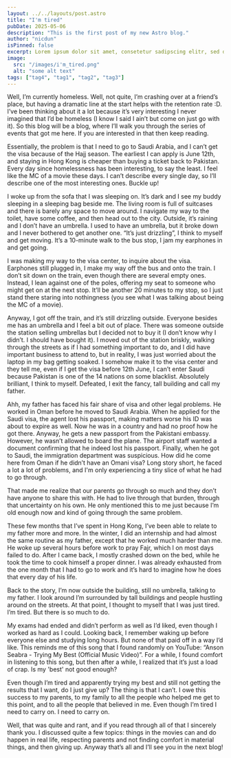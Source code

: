 ```yaml
---
layout: ../../layouts/post.astro
title: "I'm tired"
pubDate: 2025-05-06
description: "This is the first post of my new Astro blog."
author: "nicdun"
isPinned: false
excerpt: Lorem ipsum dolor sit amet, consetetur sadipscing elitr, sed diam nonumy eirmod tempor invidunt ut labore et dolore magna aliquyam erat, sed diam voluptua. At vero eos et accusam et justo duo dolores et ea rebum. Stet clita kasd gubergren, no sea takimata sanctus est Lorem ipsum dolor sit amet. Lorem ipsum dolor sit amet, consetetur sadipscing elitr, sed diam nonumy eirmod tempor invidunt ut labore et dolore magna aliquyam erat, sed diam voluptua. At vero eos et accusam et
image:
  src: "/images/i'm_tired.png"
  alt: "some alt text"
tags: ["tag4", "tag1", "tag2", "tag3"]
---
```


Well, I’m currently homeless. Well, not quite, I’m crashing over at a friend’s place, but having a dramatic line at the start helps with the retention rate :D. I’ve been thinking about it a lot because it’s very interesting I never imagined that I’d be homeless (I know I said I ain’t but come on just go with it). So this blog will be a blog, where I’ll walk you through the series of events that got me here. If you are interested in that then keep reading.

Essentially, the problem is that I need to go to Saudi Arabia, and I can’t get the visa because of the Hajj season. The earliest I can apply is June 12th, and staying in Hong Kong is cheaper than buying a ticket back to Pakistan. Every day since homelessness has been interesting, to say the least. I feel like the MC of a movie these days. I can’t describe every single day, so I’ll describe one of the most interesting ones. Buckle up!

I woke up from the sofa that I was sleeping on. It’s dark and I see my buddy sleeping in a sleeping bag beside me. The living room is full of suitcases and there is barely any space to move around. I navigate my way to the toilet, have some coffee, and then head out to the city. Outside, it’s raining and I don’t have an umbrella. I used to have an umbrella, but it broke down and I never bothered to get another one. “It’s just drizzling”, I think to myself and get moving. It’s a 10-minute walk to the bus stop, I jam my earphones in and get going.

I was making my way to the visa center, to inquire about the visa. Earphones still plugged in, I make my way off the bus and onto the train. I don’t sit down on the train, even though there are several empty ones. Instead, I lean against one of the poles, offering my seat to someone who might get on at the next stop. It’ll be another 20 minutes to my stop, so I just stand there staring into nothingness (you see what I was talking about being the MC of a movie).

Anyway, I got off the train, and it’s still drizzling outside. Everyone besides me has an umbrella and I feel a bit out of place. There was someone outside the station selling umbrellas but I decided not to buy it (I don’t know why I didn’t. I should have bought it). I moved out of the station briskly, walking through the streets as if I had something important to do, and I did have important business to attend to, but in reality, I was just worried about the laptop in my bag getting soaked. I somehow make it to the visa center and they tell me, even if I get the visa before 12th June, I can’t enter Saudi because Pakistan is one of the 14 nations on some blacklist. Absolutely brilliant, I think to myself. Defeated, I exit the fancy, tall building and call my father.

Ahh, my father has faced his fair share of visa and other legal problems. He worked in Oman before he moved to Saudi Arabia. When he applied for the Saudi visa, the agent lost his passport, making matters worse his ID was about to expire as well. Now he was in a country and had no proof how he got there. Anyway, he gets a new passport from the Pakistani embassy. However, he wasn’t allowed to board the plane. The airport staff wanted a document confirming that he indeed lost his passport. Finally, when he got to Saudi, the immigration department was suspicious. How did he come here from Oman if he didn’t have an Omani visa? Long story short, he faced a lot a lot of problems, and I'm only experiencing a tiny slice of what he had to go through.

That made me realize that our parents go through so much and they don’t have anyone to share this with. He had to live through that burden, through that uncertainty on his own. He only mentioned this to me just because I’m old enough now and kind of going through the same problem.

These few months that I’ve spent in Hong Kong, I’ve been able to relate to my father more and more. In the winter, I did an internship and had almost the same routine as my father, except that he worked much harder than me. He woke up several hours before work to pray Fajr, which I on most days failed to do. After I came back, I mostly crashed down on the bed, while he took the time to cook himself a proper dinner. I was already exhausted from the one month that I had to go to work and it’s hard to imagine how he does that every day of his life.

Back to the story, I’m now outside the building, still no umbrella, talking to my father. I look around I’m surrounded by tall buildings and people hustling around on the streets. At that point, I thought to myself that I was just tired. I’m tired. But there is so much to do.

My exams had ended and didn’t perform as well as I’d liked, even though I worked as hard as I could. Looking back, I remember waking up before everyone else and studying long hours. But none of that paid off in a way I’d like. This reminds me of this song that I found randomly on YouTube: “Anson Seabra - Trying My Best (Official Music Video)”. For a while, I found comfort in listening to this song, but then after a while, I realized that it’s just a load of crap. Is my 'best' not good enough?

Even though I’m tired and apparently trying my best and still not getting the results that I want, do I just give up? The thing is that I can’t. I owe this success to my parents, to my family to all the people who helped me get to this point, and to all the people that believed in me. Even though I’m tired I need to carry on. I need to carry on.

Well, that was quite and rant, and if you read through all of that I sincerely thank you. I discussed quite a few topics: things in the movies can and do happen in real life, respecting parents and not finding comfort in material things, and then giving up. Anyway that’s all and I’ll see you in the next blog!